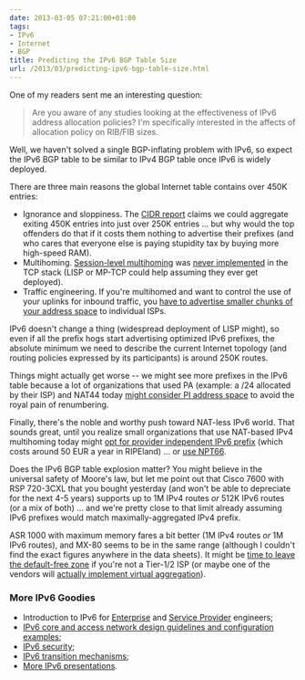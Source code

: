 ```yaml
---
date: 2013-03-05 07:21:00+01:00
tags:
- IPv6
- Internet
- BGP
title: Predicting the IPv6 BGP Table Size
url: /2013/03/predicting-ipv6-bgp-table-size.html
---
```

One of my readers sent me an interesting question:

> Are you aware of any studies looking at the effectiveness of IPv6 address allocation policies? I\'m specifically interested in the affects of allocation policy on RIB/FIB sizes.

Well, we haven't solved a single BGP-inflating problem with IPv6, so expect the IPv6 BGP table to be similar to IPv4 BGP table once IPv6 is widely deployed.
<!--more-->
There are three main reasons the global Internet table contains over 450K entries:

-   Ignorance and sloppiness. The [CIDR report](http://www.cidr-report.org/as2.0/#Gains) claims we could aggregate exiting 450K entries into just over 250K entries ... but why would the top offenders do that if it costs them nothing to advertise their prefixes (and who cares that everyone else is paying stupidity tax by buying more high-speed RAM).
-   Multihoming. [Session-level multihoming](/2009/08/what-went-wrong-tcpip-lacks-session.html) was [never implemented](/2009/05/lack-of-ipv6-multihoming-elephant-in.html) in the TCP stack (LISP or MP-TCP could help assuming they ever get deployed).
-   Traffic engineering. If you're multihomed and want to control the use of your uplinks for inbound traffic, you [have to advertise smaller chunks of your address space](/2012/10/is-layer-3-dci-safe.html) to individual ISPs.

IPv6 doesn't change a thing (widespread deployment of LISP might), so even if all the prefix hogs start advertising optimized IPv6 prefixes, the absolute minimum we need to describe the current Internet topology (and routing policies expressed by its participants) is around 250K routes.

Things might actually get worse -- we might see more prefixes in the IPv6 table because a lot of organizations that used PA (example: a /24 allocated by their ISP) and NAT44 today [might consider PI address space](/2011/02/ipv6-provider-independent-addresses.html) to avoid the royal pain of renumbering.

Finally, there's the noble and worthy push toward NAT-less IPv6 world. That sounds great, until you realize small organizations that use NAT-based IPv4 multihoming today might [opt for provider independent IPv6 prefix](/2010/12/small-site-multihoming-in-ipv6-mission.html) (which costs around 50 EUR a year in RIPEland) ... or [use NPT66](/2011/12/we-just-might-need-nat66.html).

Does the IPv6 BGP table explosion matter? You might believe in the universal safety of Moore's law, but let me point out that Cisco 7600 with RSP 720-3CXL that you bought yesterday (and won't be able to depreciate for the next 4-5 years) supports up to 1M IPv4 routes *or* 512K IPv6 routes (or a mix of both) ... and we're pretty close to that limit already assuming IPv6 prefixes would match maximally-aggregated IPv4 prefix.

ASR 1000 with maximum memory fares a bit better (1M IPv4 routes *or* 1M IPv6 routes), and MX-80 seems to be in the same range (although I couldn't find the exact figures anywhere in the data sheets). It might be [time to leave the default-free zone](http://www.ipspace.net/BGP_Convergence_Optimization) if you're not a Tier-1/2 ISP (or maybe one of the vendors will [actually implement virtual aggregation](/2010/09/virtual-aggregation-quick-fix-for.html)).

### More IPv6 Goodies

-   Introduction to IPv6 for [Enterprise](http://www.ipspace.net/Enterprise_IPv6_-_the_First_Steps) and [Service Provider](http://www.ipspace.net/Service_Provider_IPv6_Introduction) engineers;
-   [IPv6 core and access network design guidelines and configuration examples](http://www.ipspace.net/Building_Large_IPv6_Service_Provider_Networks);
-   [IPv6 security](http://www.ipspace.net/IPv6_security);
-   [IPv6 transition mechanisms](http://www.ipspace.net/IPv6_Transition_Mechanisms);
-   [More IPv6 presentations](http://www.ipspace.net/Presentations#IPv6).
